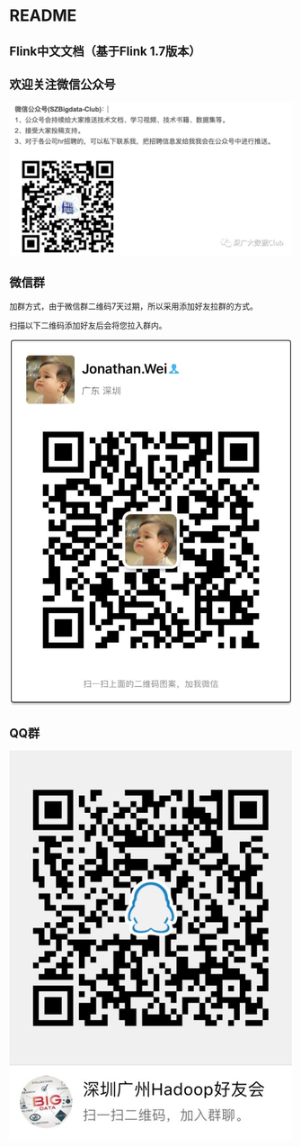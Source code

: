 # README

## Flink中文文档（基于Flink 1.7版本）

## 欢迎关注微信公众号

![](.gitbook/assets/gzh-1.jpeg)

## 微信群

加群方式，由于微信群二维码7天过期，所以采用添加好友拉群的方式。

扫描以下二维码添加好友后会将您拉入群内。

![](.gitbook/assets/img_1757.JPG)

## QQ群

![](.gitbook/assets/img_1865.JPG)

